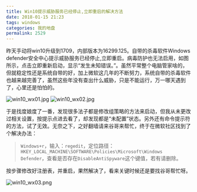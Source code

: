 ```yaml
---
title: Win10提示威胁服务已经停止,立即重启的解决方法
date: 2018-01-15 21:23
tags: windows
categories: 我的地盘
permalink: 2529
---
```


昨天手动将win10升级到1709，内部版本为16299.125。自带的杀毒软件Windows defender安全中心提示威胁服务已经停止,立即重启。病毒防护也无法启用，如图所示，点击立即重新启动，显示“发生未知错误。”。虽然平常整个电脑管家啥的，但就稳定性还是系统自带的好，加上微软这几年的不断努力，系统自带的杀毒软件也越来越完善了，虽然这些年没有查出什么威胁，只是不能运行，万一哪天遇到了，心里还是怕怕的。


<!--more-->

![win10_wx01.jpg][1]
![win10_wx02.jpg][2]

于是找度娘度了一番，发现很多法子都是修改组策略的方法来启动，但我从未更改过相关设置，按提示点进去看了，却发现都是“未配置”状态。另外还有命令提示符的方法，试了无效。无奈之下，之好翻墙请来谷哥来帮忙，终于在微软社区找到了个解决办法：

> `Windows+r`，输入：`regedit`，定位路径：` HKEY_LOCAL_MACHINE\SOFTWARE\Policies\Microsoft\Windows     Defender `，查看是否存在` DisableAntiSpyware `这个键值，若有请删除。

按步骤修改好注册表，并重启，果然解决了，看来关键时候还是要找谷哥帮忙呀。

![win10_wx03.png][3]


  [1]: https://api.uu126.cn/usr/uploads/2018/01/2779409585.jpg
  [2]: https://api.uu126.cn/usr/uploads/2018/01/2825320544.jpg
  [3]: https://api.uu126.cn/usr/uploads/2018/01/2986629762.png